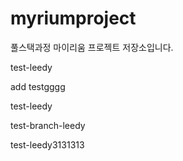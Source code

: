 
# myriumproject
풀스택과정 마이리움 프로젝트 저장소입니다.


test-leedy

add testgggg


test-leedy

test-branch-leedy

test-leedy3131313

